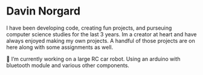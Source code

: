<!--
**DavinCNorgard/DavinCNorgard** is a ✨ _special_ ✨ repository because its `README.md` (this file) appears on your GitHub profile.

Here are some ideas to get you started:

- 🔭 I’m currently working on ...
- 🌱 I’m currently learning ...
- 👯 I’m looking to collaborate on ...
- 🤔 I’m looking for help with ...
- 💬 Ask me about ...
- 📫 How to reach me: ...
- 😄 Pronouns: ...
- ⚡ Fun fact: ...
-->

# Davin Norgard

I have been developing code, creating fun projects, and purseuing computer science studies for the last 3 years. Im a creator at heart and have always enjoyed making my own projects. A handful of those projects are on here along with some assignments as well.

🔭 I’m currently working on a large RC car robot. Using an arduino with bluetooth module and various other components. 



